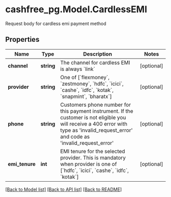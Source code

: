 # cashfree_pg.Model.CardlessEMI
Request body for cardless emi payment method

## Properties

Name | Type | Description | Notes
------------ | ------------- | ------------- | -------------
**channel** | **string** | The channel for cardless EMI is always &#x60;link&#x60; | [optional] 
**provider** | **string** | One of [&#x60;flexmoney&#x60;, &#x60;zestmoney&#x60;, &#x60;hdfc&#x60;, &#x60;icici&#x60;, &#x60;cashe&#x60;, &#x60;idfc&#x60;, &#x60;kotak&#x60;, &#x60;snapmint&#x60;, &#x60;bharatx&#x60;] | [optional] 
**phone** | **string** | Customers phone number for this payment instrument. If the customer is not eligible you will receive a 400 error with type as &#39;invalid_request_error&#39; and code as &#39;invalid_request_error&#39; | [optional] 
**emi_tenure** | **int** | EMI tenure for the selected provider. This is mandatory when provider is one of [&#x60;hdfc&#x60;, &#x60;icici&#x60;, &#x60;cashe&#x60;, &#x60;idfc&#x60;, &#x60;kotak&#x60;] | [optional] 

[[Back to Model list]](../README.md#documentation-for-models) [[Back to API list]](../README.md#documentation-for-api-endpoints) [[Back to README]](../README.md)

